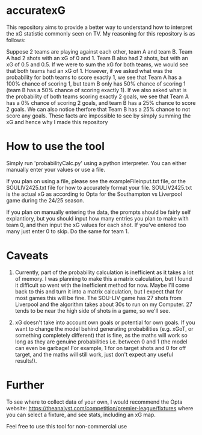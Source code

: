 # accuratexG
This repository aims to provide a better way to understand how to interpret the xG statistic commonly seen on TV. My reasoning for this repository is as follows:

Suppose 2 teams are playing against each other, team A and team B. Team A had 2 shots with an xG of 0 and 1. Team B also had 2 shots, but with an xG of 0.5 and 0.5.
If we were to sum the xG for both teams, we would see that both teams had an xG of 1. However, if we asked what was the probability for both teams to score exactly 1, we see that Team A has a 100% chance of scoring 1, but team B only has 50% chance of scoring 1 (team B has a 50% chance of scoring exactly 1). If we also asked what is the probability of both teams scoring exactly 2 goals, we see that Team A has a 0% chance of scoring 2 goals, and team B has a 25% chance to score 2 goals. We can also notice therfore that Team B has a 25% chance to not score any goals. These facts are impossible to see by simply summing the xG and hence why I made this repository

# How to use the tool
Simply run 'probabilityCalc.py' using a python interpreter. You can either manually enter your values or use a file.

If you plan on using a file, please see the exampleFileinput.txt file, or the SOULIV2425.txt file for how to accurately format your file. SOULIV2425.txt is the actual xG as according to Opta for the Southampton vs Liverpool game during the 24/25 season.

If you plan on manually entering the data, the prompts should be fairly self explantiory, but you should input how many entries you plan to make with team 0, and then input the xG values for each shot. If you've entered too many just enter 0 to skip. Do the same for team 1.

# Caveats
1. Currently, part of the probability calculation is inefficient as it takes a lot of memory. I was planning to make this a matrix calculation, but I found it difficult so went with the inefficient method for now. Maybe I'll come back to this and turn it into a matrix calculation, but I expect that for most games this will be fine. The SOU-LIV game has 27 shots from Liverpool and the algorithm takes about 30s to run on my Computer. 27 tends to be near the high side of shots in a game, so we'll see.

2. xG doesn't take into account own goals or potential for own goals. If you want to change the model behind generating probabilities (e.g. xGoT, or something completely different) that is fine, as the maths will work so long as they are genuine probabilities i.e. between 0 and 1 (the model can even be garbage! For example, 1 for on target shots and 0 for off target, and the maths will still work, just don't expect any useful results!). 

# Further
To see where to collect data of your own, I would recommend the Opta website: https://theanalyst.com/competition/premier-league/fixtures where you can select a fixture, and see stats, including an xG map. 

Feel free to use this tool for non-commercial use